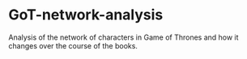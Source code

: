 # GoT-network-analysis
Analysis of the network of characters in Game of Thrones and how it changes over the course of the books.
